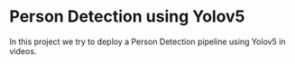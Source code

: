 # Person Detection using Yolov5
In this project we try to deploy a Person Detection pipeline using Yolov5 in videos.
